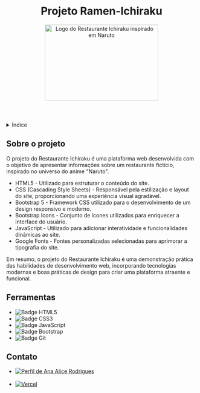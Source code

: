 <!DOCTYPE html>
<html lang="pt-br">
<head>
    <meta charset="UTF-8">
    <meta name="viewport" content="width=device-width, initial-scale=1.0">
    <meta name="description" content="Plataforma web para o Restaurante Ichiraku, inspirado em Naruto.">
    <meta name="keywords" content="Naruto, Ramen Ichiraku, Restaurante, Anime">
    <meta name="author" content="Ana Alice Rodrigues">
</head>
<body>

<header>
    <h1>Projeto Ramen-Ichiraku</h1>
    <img src="https://www.einerd.com.br/wp-content/uploads/2018/06/naruto-l%C3%A1men-capa-890x465.png" alt="Logo do Restaurante Ichiraku inspirado em Naruto" width="300" height="200">
</header>

<details>
    <summary>Índice</summary>
    <ol>
        <li><a href="#sobre-o-projeto">Sobre o projeto</a></li>
    </ol>
</details>

<section id="sobre-o-projeto">
    <h2>Sobre o projeto</h2>
    <p>
       O projeto do Restaurante Ichiraku é uma plataforma web desenvolvida com o objetivo de apresentar informações sobre um restaurante fictício, inspirado no universo do anime "Naruto".
    </p>
    <ul>
        <li>HTML5 - Utilizado para estruturar o conteúdo do site.</li>
        <li>CSS (Cascading Style Sheets) - Responsável pela estilização e layout do site, proporcionando uma experiência visual agradável.</li>
        <li>Bootstrap 5 - Framework CSS utilizado para o desenvolvimento de um design responsivo e moderno.</li>
        <li>Bootstrap Icons - Conjunto de ícones utilizados para enriquecer a interface do usuário.</li>
        <li>JavaScript - Utilizado para adicionar interatividade e funcionalidades dinâmicas ao site.</li>
        <li>Google Fonts - Fontes personalizadas selecionadas para aprimorar a tipografia do site.</li>
    </ul>
    <p>Em resumo, o projeto do Restaurante Ichiraku é uma demonstração prática das habilidades de desenvolvimento web, incorporando tecnologias modernas e boas práticas de design para criar uma plataforma atraente e funcional.</p>
</section>

<!-- Ferramentas -->
<section id="ferramentas">
    <h2>Ferramentas</h2>
    <ul>
        <li><img src="https://img.shields.io/badge/HTML-239120?style=for-the-badge&logo=html5&logoColor=white" alt="Badge HTML5"></li>
        <li><img src="https://img.shields.io/badge/CSS3-1572B6?style=for-the-badge&logo=css3&logoColor=white" alt="Badge CSS3"></li>
        <li><img src="https://img.shields.io/badge/JavaScript-F7DF1E?style=for-the-badge&logo=javascript&logoColor=black" alt="Badge JavaScript"></li>
        <li><img src="https://img.shields.io/badge/Bootstrap-563D7C?style=for-the-badge&logo=bootstrap&logoColor=white" alt="Badge Bootstrap"></li>
        <li><img src="https://img.shields.io/badge/GIT-E44C30?style=for-the-badge&logo=git&logoColor=white" alt="Badge Git"></li>
    </ul>
</section>

<section id="contato">
    <h2>Contato</h2>
    <ul>
        <li><a href="https://linktr.ee/anaeanali5" target="_blank"><img src="https://img.shields.io/badge/Ana_Alice_Rodrigues-blue?style=for-the-badge" alt="Perfil de Ana Alice Rodrigues"></a></li> <br>
        <li>
    <a href="https://ramen-ichiraku.vercel.app" target="_blank">
        <img src="https://img.shields.io/badge/Vercel-000000?style=for-the-badge&logo=vercel&logoColor=white" alt="Vercel">
    </a>
        </li>
    </ul>
</section>

</body>
</html>
